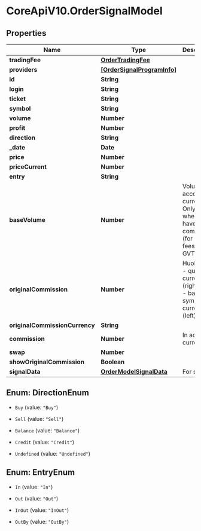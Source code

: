 # CoreApiV10.OrderSignalModel

## Properties
Name | Type | Description | Notes
------------ | ------------- | ------------- | -------------
**tradingFee** | [**OrderTradingFee**](OrderTradingFee.md) |  | [optional] 
**providers** | [**[OrderSignalProgramInfo]**](OrderSignalProgramInfo.md) |  | [optional] 
**id** | **String** |  | [optional] 
**login** | **String** |  | [optional] 
**ticket** | **String** |  | [optional] 
**symbol** | **String** |  | [optional] 
**volume** | **Number** |  | [optional] 
**profit** | **Number** |  | [optional] 
**direction** | **String** |  | [optional] 
**_date** | **Date** |  | [optional] 
**price** | **Number** |  | [optional] 
**priceCurrent** | **Number** |  | [optional] 
**entry** | **String** |  | [optional] 
**baseVolume** | **Number** | Volume in account currency. Only filled when trade have zero commission (for paying fees with GVT) | [optional] 
**originalCommission** | **Number** | Huobi: sell - quote currency (right), buy - base symbol currency (left) | [optional] 
**originalCommissionCurrency** | **String** |  | [optional] 
**commission** | **Number** | In account currency | [optional] 
**swap** | **Number** |  | [optional] 
**showOriginalCommission** | **Boolean** |  | [optional] 
**signalData** | [**OrderModelSignalData**](OrderModelSignalData.md) | For signals | [optional] 


<a name="DirectionEnum"></a>
## Enum: DirectionEnum


* `Buy` (value: `"Buy"`)

* `Sell` (value: `"Sell"`)

* `Balance` (value: `"Balance"`)

* `Credit` (value: `"Credit"`)

* `Undefined` (value: `"Undefined"`)




<a name="EntryEnum"></a>
## Enum: EntryEnum


* `In` (value: `"In"`)

* `Out` (value: `"Out"`)

* `InOut` (value: `"InOut"`)

* `OutBy` (value: `"OutBy"`)




